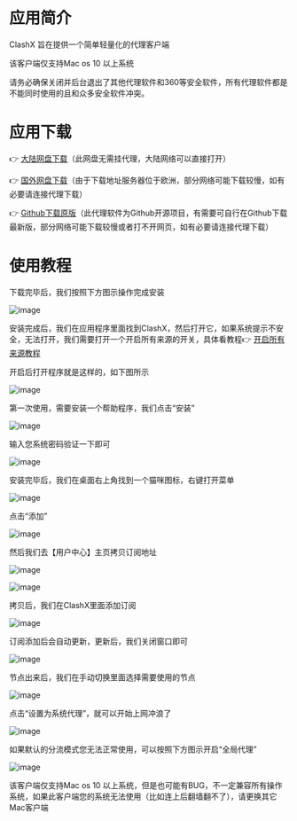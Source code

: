 # 应用简介

ClashX 旨在提供一个简单轻量化的代理客户端

该客户端仅支持Mac os 10 以上系统

请务必确保关闭并后台退出了其他代理软件和360等安全软件，所有代理软件都是不能同时使用的且和众多安全软件冲突。


# 应用下载

👉 [大陆网盘下载](https://tagcloud.lanzoui.com/iwkGM0c1163e)（此网盘无需挂代理，大陆网络可以直接打开）

👉 [国外网盘下载](https://note.boccc.co/download/New/ClashX.dmg)（由于下载地址服务器位于欧洲，部分网络可能下载较慢，如有必要请连接代理下载）

👉 [Github下载原版](https://github.com/yichengchen/clashX/releases)（此代理软件为Github开源项目，有需要可自行在Github下载最新版，部分网络可能下载较慢或者打不开网页，如有必要请连接代理下载）


# 使用教程

下载完毕后，我们按照下方图示操作完成安装

![image](https://github.com/WallKiller-glitch/V2raySSSSRShare/blob/main/img/macos/1.png)




安装完成后，我们在应用程序里面找到ClashX，然后打开它，如果系统提示不安全，无法打开，我们需要打开一个开启所有来源的开关，具体看教程👉 [开启所有来源教程](https://jingyan.baidu.com/article/0320e2c12083275a87507bab.html)

开启后打开程序就是这样的，如下图所示

![image](https://github.com/WallKiller-glitch/V2raySSSSRShare/blob/main/img/macos/2.png)



第一次使用，需要安装一个帮助程序，我们点击“安装”

![image](https://github.com/WallKiller-glitch/V2raySSSSRShare/blob/main/img/macos/3.png)



输入您系统密码验证一下即可

![image](https://github.com/WallKiller-glitch/V2raySSSSRShare/blob/main/img/macos/4.png)



安装完毕后，我们在桌面右上角找到一个猫咪图标，右键打开菜单

![image](https://github.com/WallKiller-glitch/V2raySSSSRShare/blob/main/img/macos/5.png)



点击“添加”

![image](https://github.com/WallKiller-glitch/V2raySSSSRShare/blob/main/img/macos/6.png)



然后我们去【用户中心】主页拷贝订阅地址

![image](https://github.com/WallKiller-glitch/V2raySSSSRShare/blob/main/img/macos/7.png)

![image](https://github.com/WallKiller-glitch/V2raySSSSRShare/blob/main/img/macos/8.png)



拷贝后，我们在ClashX里面添加订阅

![image](https://github.com/WallKiller-glitch/V2raySSSSRShare/blob/main/img/macos/9.png)



订阅添加后会自动更新，更新后，我们关闭窗口即可

![image](https://github.com/WallKiller-glitch/V2raySSSSRShare/blob/main/img/macos/10.png)



节点出来后，我们在手动切换里面选择需要使用的节点

![image](https://github.com/WallKiller-glitch/V2raySSSSRShare/blob/main/img/macos/11.png)



点击“设置为系统代理”，就可以开始上网冲浪了

![image](https://github.com/WallKiller-glitch/V2raySSSSRShare/blob/main/img/macos/12.png)



如果默认的分流模式您无法正常使用，可以按照下方图示开启“全局代理”

![image](https://github.com/WallKiller-glitch/V2raySSSSRShare/blob/main/img/macos/13.png)



该客户端仅支持Mac os 10 以上系统，但是也可能有BUG，不一定兼容所有操作系统，如果此客户端您的系统无法使用（比如连上后翻墙翻不了），请更换其它Mac客户端
